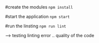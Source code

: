 
#create the modules 
```npm install``` 

#start the application
```npm start```

#run the linsting 
```npm run lint``` 

--> testing linting error .. quality of the code 


